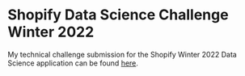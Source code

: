 # Shopify Data Science Challenge Winter 2022

My technical challenge submission for the Shopify Winter 2022 Data Science application can be found [here](https://github.com/J-Douglas/ShopifyDS2022/blob/main/ShopifyDSChallengeWinter2022.ipynb).
